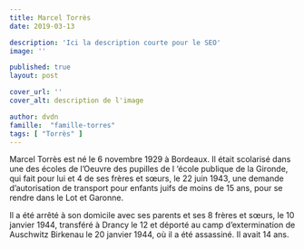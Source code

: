 ```yaml
---
title: Marcel Torrès
date: 2019-03-13

description: 'Ici la description courte pour le SEO'
image: ''

published: true
layout: post

cover_url: ''
cover_alt: description de l'image

author: dvdn
famille:  "famille-torres"
tags: [ "Torrès" ]
---
```


Marcel Torrès est né le 6 novembre 1929 à Bordeaux. Il était scolarisé dans une des écoles de l’Oeuvre des pupilles de l ‘école publique de la Gironde, qui fait pour lui et 4 de ses frères et sœurs, le 22 juin 1943, une demande d’autorisation de transport pour enfants juifs de moins de 15 ans, pour se rendre dans le Lot et Garonne.

Il a été arrêté à son domicile avec ses parents et ses 8 frères et sœurs, le 10 janvier 1944, transféré à Drancy le 12 et déporté au camp d’extermination de Auschwitz Birkenau le 20 janvier 1944, où il a été assassiné. Il avait 14 ans.